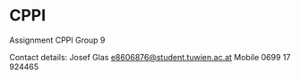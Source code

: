 # CPPI
Assignment CPPI Group 9

Contact details:
Josef Glas  e8606876@student.tuwien.ac.at
Mobile 0699 17 924465

